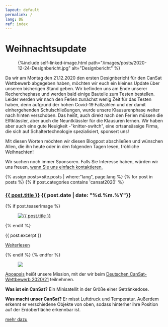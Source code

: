 ```yaml
---
layout: default
permalink: /
lang: DE
ref: index
---
```


# Weihnachtsupdate 

<figure class="center medium">
  {%include self-linked-image.html path="/images/posts/2020-12-24-Designbericht.jpg" alt="Designbericht" %}
</figure>


Da wir am Montag den 21.12.2020 den ersten Designbericht für den CanSat Wettbewerb abgegeben haben, möchten wir euch ein kleines Update über unseren bisherigen Stand geben. Wir befinden uns am Ende unserer Recherchephase und werden bald einige Bauteile zum Testen bestellen. Leider werden wir nach den Ferien zunächst wenig Zeit für das Testen haben, denn aufgrund der hohen Covid-19 Fallzahlen und der damit einhergehenden Schulschließungen, wurde unsere Klausurenphase weiter nach hinten verschoben. Das heißt, auch direkt nach den Ferien müssen die Elftklässler, aber auch die Neuntklässler für die Klausuren lernen. Wir haben aber auch eine gute Neuigkeit -"knitter-switch", eine ortsansässige Firma, die sich auf Schaltertechnologie spezialisiert, sponsert uns! 

Mit diesen Worten möchten wir diesen Blogpost abschließen und wünschen Allen, die ihn heute oder in den folgenden Tagen lesen, fröhliche Weihnachten!


<p>Wir suchen noch immer Sponsoren. Falls Sie Interesse haben, würden wir uns freuen, <a href="mailto:{{ site.footer-links.email }}" target="_blank">wenn Sie uns einfach kontaktieren.</a></p>

{% assign posts=site.posts | where:"lang", page.lang %}
{% for post in posts %}
{% if post.categories contains 'cansat2020' %}
<article class="post clearfix">
  <h3><a href="{{ site.baseurl }}{{ post.url }}">{{ post.title }}</a> <span class="meta">{{ post.date | date: "%d.%m.%Y"}}</span></h3>

  {% if post.teaserImage %}
    <figure class="left">
      <a href="{{ post.url }}">
        <img src="{{ post.teaserImage }}" alt="{{ post.title }}" />
      </a>
    </figure>
  {% endif %}

  <div class="entry">
    {{ post.excerpt }}
  </div>

  <a href="{{ site.baseurl }}{{ post.url }}" class="read-more">Weiterlesen</a>
</article>
{% endif %}
{% endfor %}

<div class="page-banner side-figure">
  <figure class="medium">
    <img src="{{ site.baseurl }}/images/logo-1024x512.png" />
  </figure>
  <div>
    <p><abbr title="Apoapsis ist ein Begriff aus der Astronomie: Er beschreibt den Punkt, an dem ein Körper in seiner Umlaufbahn um einen Zentralkörper weitestmöglich von diesem Zentralkörper entfernt ist.">Apoapsis</abbr> heißt unsere Mission, mit der wir beim <a href="https://cansat.de" target="_blank">Deutschen CanSat-Wettbewerb 2020/21</a> teilnehmen.</p>
    <p><strong>Was ist ein CanSat?</strong> Ein Minisatellit in der Größe einer Getränkedose.</p>
    <p><strong>Was macht unser CanSat?</strong> Er misst Luftdruck und Temperatur. Außerdem erkennt er verschiedene Objekte von oben, sodass hinterher ihre Position auf der Erdoberfläche erkennbar ist.</p>
    <p><a href="{{ site.baseurl }}/about/" class="read-more">mehr dazu</a></p>
  </div>
</div>
